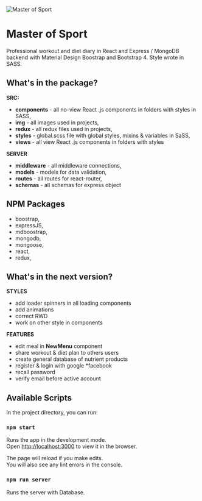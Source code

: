 ![Master of Sport](https://github.com/jatanski/master-of-sport/blob/master/public/main-page.JPG)
# Master of Sport
Professional workout and diet diary in React and Express / MongoDB backend with Material Design Boostrap and Bootstrap 4. Style wrote in SASS.

## What's in the package?

**SRC:**
* **components** - all no-view React .js components in folders with styles in SASS,
* **img** - all images used in projects,
* **redux** - all redux files used in projects,
* **styles** - global.scss file with global styles, mixins & variables in SaSS,
* **views** - all view React .js components in folders with styles

**SERVER**
* **middleware** - all middleware connections,
* **models** - models for data validation,
* **routes** - all routes for react-router,
* **schemas** - all schemas for express object 

## NPM Packages
* boostrap,
* expressJS,
* mdboostrap,
* mongodb,
* mongoose,
* react,
* redux,

## What's in the next version?

**STYLES**
* add loader spinners in all loading components
* add animations
* correct RWD
* work on other style in components

**FEATURES**
* edit meal in **NewMenu** component
* share workout & diet plan to others users
* create general database of nutrient products
* register & login with google *facebook
* recall password
* verify email before active account

## Available Scripts

In the project directory, you can run:

### `npm start`

Runs the app in the development mode.<br>
Open [http://localhost:3000](http://localhost:3000) to view it in the browser.

The page will reload if you make edits.<br>
You will also see any lint errors in the console.

### `npm run server`

Runs the server with Database.


